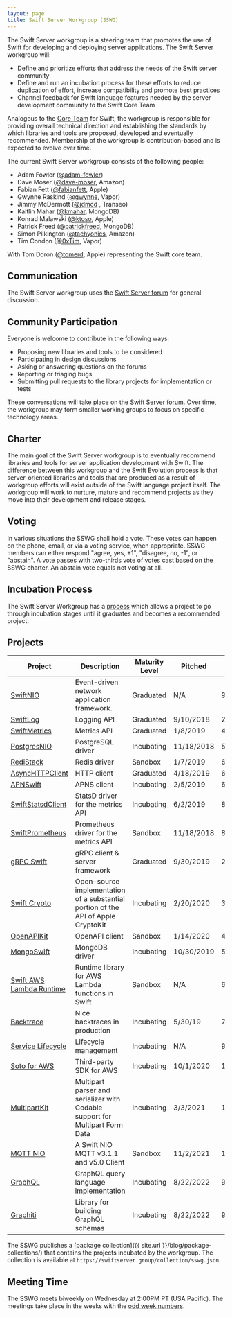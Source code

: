 ```yaml
---
layout: page
title: Swift Server Workgroup (SSWG)
---
```


The Swift Server workgroup is a steering team that promotes the use of Swift for developing and deploying server applications. The Swift Server workgroup will:

* Define and prioritize efforts that address the needs of the Swift server community
* Define and run an incubation process for these efforts to reduce duplication of effort, increase compatibility and promote best practices
* Channel feedback for Swift language features needed by the server development community to the Swift Core Team

Analogous to the [Core Team](/community#core-team) for Swift, the workgroup is responsible for providing overall technical direction and establishing the standards by which libraries and tools are proposed, developed and eventually recommended. Membership of the workgroup is contribution-based and is expected to evolve over time.

The current Swift Server workgroup consists of the following people:

* Adam Fowler ([@adam-fowler](https://github.com/adam-fowler))
* Dave Moser ([@dave-moser](https://github.com/dave-moser), Amazon)
* Fabian Fett ([@fabianfett](https://github.com/fabianfett), Apple)
* Gwynne Raskind ([@gwynne](https://github.com/gwynne), Vapor)
* Jimmy McDermott ([@jdmcd](https://github.com/jdmcd) , Transeo)
* Kaitlin Mahar ([@kmahar](https://github.com/kmahar), MongoDB)
* Konrad Malawski ([@ktoso](https://github.com/ktoso), Apple)
* Patrick Freed ([@patrickfreed](https://github.com/patrickfreed), MongoDB)
* Simon Pilkington ([@tachyonics](https://github.com/tachyonics), Amazon)
* Tim Condon ([@0xTim](https://github.com/0xTim), Vapor)

With Tom Doron ([@tomerd](https://github.com/tomerd), Apple) representing the Swift core team.

## Communication

The Swift Server workgroup uses the [Swift Server forum](https://forums.swift.org/c/server) for general discussion.

## Community Participation

Everyone is welcome to contribute in the following ways:

* Proposing new libraries and tools to be considered
* Participating in design discussions
* Asking or answering questions on the forums
* Reporting or triaging bugs
* Submitting pull requests to the library projects for implementation or tests

These conversations will take place on the [Swift Server forum](https://forums.swift.org/c/server). Over time, the workgroup may form smaller working groups to focus on specific technology areas.

## Charter

The main goal of the Swift Server workgroup is to eventually recommend libraries and tools for server application development with Swift. The difference between this workgroup and the Swift Evolution process is that server-oriented libraries and tools that are produced as a result of workgroup efforts will exist outside of the Swift language project itself. The workgroup will work to nurture, mature and recommend projects as they move into their development and release stages.

## Voting

In various situations the SSWG shall hold a vote. These votes can happen on the phone, email, or via a voting service, when appropriate. SSWG members can either respond "agree, yes, +1", "disagree, no, -1", or "abstain". A vote passes with two-thirds vote of votes cast based on the SSWG charter. An abstain vote equals not voting at all.

## Incubation Process

The Swift Server Workgroup has a [process](https://github.com/swift-server/sswg/blob/master/process/incubation.md) which allows a project to go through incubation stages until it graduates and becomes a recommended project.

## Projects

| Project | Description | Maturity Level | Pitched | Accepted |
|---|---|---|---|---|
| [SwiftNIO](http://github.com/apple/swift-nio/) | Event-driven network application framework. | Graduated  | N/A  | 9/7/2018 |
| [SwiftLog](http://github.com/apple/swift-log/) | Logging API | Graduated | 9/10/2018 | 2/7/2019 |
| [SwiftMetrics](http://github.com/apple/swift-metrics/) | Metrics API | Graduated | 1/8/2019 | 4/4/2019 |
| [PostgresNIO](https://github.com/vapor/nio-postgres) | PostgreSQL driver | Incubating | 11/18/2018 | 5/16/2019 |
| [RediStack](https://github.com/mordil/swift-redis-nio-client) | Redis driver | Sandbox | 1/7/2019 | 6/27/2019 |
| [AsyncHTTPClient](https://github.com/swift-server/async-http-client) | HTTP client | Graduated | 4/18/2019 | 6/27/2019 |
| [APNSwift](https://github.com/swift-server-community/APNSwift) | APNS client | Incubating | 2/5/2019 | 6/27/2019 |
| [SwiftStatsdClient](https://github.com/apple/swift-statsd-client) | StatsD driver for the metrics API | Incubating | 6/2/2019 | 8/11/2019 |
| [SwiftPrometheus](https://github.com/MrLotU/SwiftPrometheus) | Prometheus driver for the metrics API | Sandbox | 11/18/2018 | 8/11/2019  |
| [gRPC Swift](https://github.com/grpc/grpc-swift) | gRPC client & server framework | Graduated | 9/30/2019 | 2/19/2020 |
| [Swift Crypto](https://github.com/apple/swift-crypto) | Open-source implementation of a substantial portion of the API of Apple CryptoKit | Incubating | 2/20/2020 | 3/4/2020 |
| [OpenAPIKit](https://github.com/mattpolzin/OpenAPIKit) | OpenAPI client | Sandbox | 1/14/2020 | 4/29/2020 |
| [MongoSwift](https://github.com/mongodb/mongo-swift-driver) | MongoDB driver | Incubating | 10/30/2019 | 5/13/2020 |
| [Swift AWS Lambda Runtime](https://github.com/swift-server/swift-aws-lambda-runtime) | Runtime library for AWS Lambda functions in Swift | Sandbox | N/A | 6/24/2020 |
| [Backtrace](https://github.com/swift-server/swift-backtrace) | Nice backtraces in production | Incubating | 5/30/19 | 7/29/2020 |
| [Service Lifecycle](https://github.com/swift-server/swift-service-lifecycle) | Lifecycle management | Incubating | N/A | 9/2/2020 |
| [Soto for AWS](https://github.com/soto-project/soto) | Third-party SDK for AWS | Incubating | 10/1/2020 | 11/12/2020 |
| [MultipartKit](https://github.com/vapor/multipart-kit) | Multipart parser and serializer with Codable support for Multipart Form Data | Incubating | 3/3/2021 | 11/11/2021 |
| [MQTT NIO](https://github.com/swift-server-community/mqtt-nio) | A Swift NIO MQTT v3.1.1 and v5.0 Client | Sandbox | 11/2/2021 | 1/19/2022 |
| [GraphQL](https://github.com/GraphQLSwift/GraphQL) | GraphQL query language implementation | Incubating | 8/22/2022 | 9/15/2022 |
| [Graphiti](https://github.com/GraphQLSwift/Graphiti) | Library for building GraphQL schemas | Incubating | 8/22/2022 | 9/15/2022 |

The SSWG publishes a [package collection]({{ site.url }}/blog/package-collections/) that contains the projects incubated by the workgroup. The collection is available at `https://swiftserver.group/collection/sswg.json`.

## Meeting Time

The SSWG meets biweekly on Wednesday at 2:00PM PT (USA Pacific). The meetings take place in the weeks with the [odd week numbers](http://www.whatweekisit.org).
